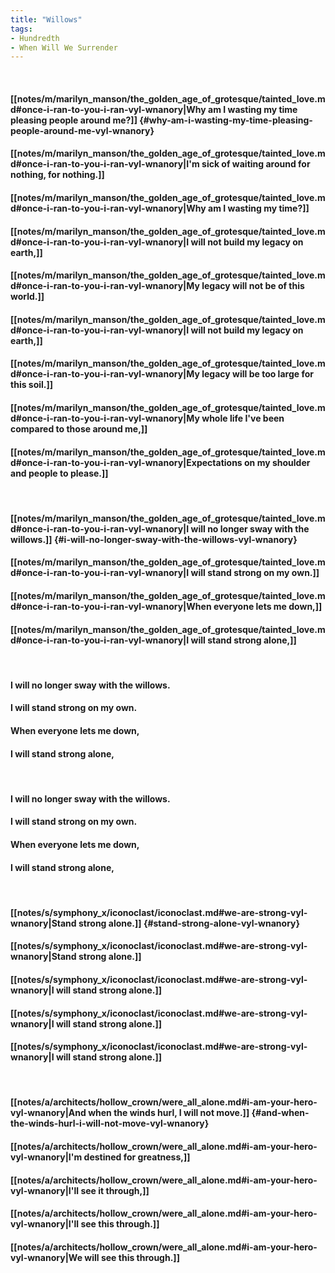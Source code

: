 ```yaml
---
title: "Willows"
tags:
- Hundredth
- When Will We Surrender
---
```

&nbsp;
#### [[notes/m/marilyn_manson/the_golden_age_of_grotesque/tainted_love.md#once-i-ran-to-you-i-ran-vyl-wnanory|Why am I wasting my time pleasing people around me?]] {#why-am-i-wasting-my-time-pleasing-people-around-me-vyl-wnanory}
#### [[notes/m/marilyn_manson/the_golden_age_of_grotesque/tainted_love.md#once-i-ran-to-you-i-ran-vyl-wnanory|I'm sick of waiting around for nothing, for nothing.]]
#### [[notes/m/marilyn_manson/the_golden_age_of_grotesque/tainted_love.md#once-i-ran-to-you-i-ran-vyl-wnanory|Why am I wasting my time?]]
#### [[notes/m/marilyn_manson/the_golden_age_of_grotesque/tainted_love.md#once-i-ran-to-you-i-ran-vyl-wnanory|I will not build my legacy on earth,]]
#### [[notes/m/marilyn_manson/the_golden_age_of_grotesque/tainted_love.md#once-i-ran-to-you-i-ran-vyl-wnanory|My legacy will not be of this world.]]
#### [[notes/m/marilyn_manson/the_golden_age_of_grotesque/tainted_love.md#once-i-ran-to-you-i-ran-vyl-wnanory|I will not build my legacy on earth,]]
#### [[notes/m/marilyn_manson/the_golden_age_of_grotesque/tainted_love.md#once-i-ran-to-you-i-ran-vyl-wnanory|My legacy will be too large for this soil.]]
#### [[notes/m/marilyn_manson/the_golden_age_of_grotesque/tainted_love.md#once-i-ran-to-you-i-ran-vyl-wnanory|My whole life I've been compared to those around me,]]
#### [[notes/m/marilyn_manson/the_golden_age_of_grotesque/tainted_love.md#once-i-ran-to-you-i-ran-vyl-wnanory|Expectations on my shoulder and people to please.]]
&nbsp;
#### [[notes/m/marilyn_manson/the_golden_age_of_grotesque/tainted_love.md#once-i-ran-to-you-i-ran-vyl-wnanory|I will no longer sway with the willows.]] {#i-will-no-longer-sway-with-the-willows-vyl-wnanory}
#### [[notes/m/marilyn_manson/the_golden_age_of_grotesque/tainted_love.md#once-i-ran-to-you-i-ran-vyl-wnanory|I will stand strong on my own.]]
#### [[notes/m/marilyn_manson/the_golden_age_of_grotesque/tainted_love.md#once-i-ran-to-you-i-ran-vyl-wnanory|When everyone lets me down,]]
#### [[notes/m/marilyn_manson/the_golden_age_of_grotesque/tainted_love.md#once-i-ran-to-you-i-ran-vyl-wnanory|I will stand strong alone,]]
&nbsp;
#### I will no longer sway with the willows.
#### I will stand strong on my own.
#### When everyone lets me down,
#### I will stand strong alone,
&nbsp;
#### I will no longer sway with the willows.
#### I will stand strong on my own.
#### When everyone lets me down,
#### I will stand strong alone,
&nbsp;
#### [[notes/s/symphony_x/iconoclast/iconoclast.md#we-are-strong-vyl-wnanory|Stand strong alone.]] {#stand-strong-alone-vyl-wnanory}
#### [[notes/s/symphony_x/iconoclast/iconoclast.md#we-are-strong-vyl-wnanory|Stand strong alone.]]
#### [[notes/s/symphony_x/iconoclast/iconoclast.md#we-are-strong-vyl-wnanory|I will stand strong alone.]]
#### [[notes/s/symphony_x/iconoclast/iconoclast.md#we-are-strong-vyl-wnanory|I will stand strong alone.]]
#### [[notes/s/symphony_x/iconoclast/iconoclast.md#we-are-strong-vyl-wnanory|I will stand strong alone.]]
&nbsp;
#### [[notes/a/architects/hollow_crown/were_all_alone.md#i-am-your-hero-vyl-wnanory|And when the winds hurl, I will not move.]] {#and-when-the-winds-hurl-i-will-not-move-vyl-wnanory}
#### [[notes/a/architects/hollow_crown/were_all_alone.md#i-am-your-hero-vyl-wnanory|I'm destined for greatness,]]
#### [[notes/a/architects/hollow_crown/were_all_alone.md#i-am-your-hero-vyl-wnanory|I'll see it through,]]
#### [[notes/a/architects/hollow_crown/were_all_alone.md#i-am-your-hero-vyl-wnanory|I'll see this through.]]
#### [[notes/a/architects/hollow_crown/were_all_alone.md#i-am-your-hero-vyl-wnanory|We will see this through.]]
